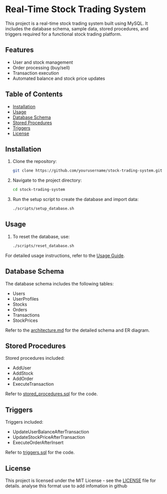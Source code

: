 # Real-Time Stock Trading System

This project is a real-time stock trading system built using MySQL. It includes the database schema, sample data, stored procedures, and triggers required for a functional stock trading platform.

## Features

- User and stock management
- Order processing (buy/sell)
- Transaction execution
- Automated balance and stock price updates

## Table of Contents

- [Installation](#installation)
- [Usage](#usage)
- [Database Schema](#database-schema)
- [Stored Procedures](#stored-procedures)
- [Triggers](#triggers)
- [License](#license)

## Installation

1. Clone the repository:
    ```bash
    git clone https://github.com/yourusername/stock-trading-system.git
    ```
2. Navigate to the project directory:
    ```bash
    cd stock-trading-system
    ```
3. Run the setup script to create the database and import data:
    ```bash
    ./scripts/setup_database.sh
    ```

## Usage

1. To reset the database, use:
    ```bash
    ./scripts/reset_database.sh
    ```

For detailed usage instructions, refer to the [Usage Guide](docs/usage.md).

## Database Schema

The database schema includes the following tables:
- Users
- UserProfiles
- Stocks
- Orders
- Transactions
- StockPrices

Refer to the [architecture.md](docs/architecture.md) for the detailed schema and ER diagram.

## Stored Procedures

Stored procedures included:
- AddUser
- AddStock
- AddOrder
- ExecuteTransaction

Refer to [stored_procedures.sql](sql/stored_procedures.sql) for the code.

## Triggers

Triggers included:
- UpdateUserBalanceAfterTransaction
- UpdateStockPriceAfterTransaction
- ExecuteOrderAfterInsert

Refer to [triggers.sql](sql/triggers.sql) for the code.

## License

This project is licensed under the MIT License - see the [LICENSE](LICENSE) file for details.
analyse this format use to add infomation in github
